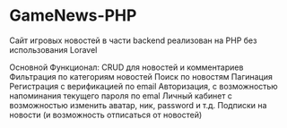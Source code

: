 # GameNews-PHP
Сайт игровых новостей в части  backend реализован на PHP без использования Loravel

Основной Функционал:
CRUD для новостей и комментариев
Фильтрация по категориям новостей
Поиск по новостям
Пагинация 
Регистрация с верификацией по email
Авторизация, с возможностью напоминания текущего пароля по emal
Личный кабинет с возможностью изменить аватар, ник, password и т.д.
Подписки на новости (и возможность отписаться от новостей)
